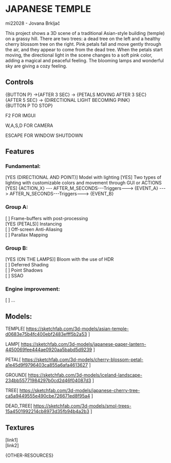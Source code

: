 # JAPANESE TEMPLE

mi22028 - Jovana Brkljač 


This project shows a 3D scene of a traditional Asian-style 
building (temple) on a grassy hill.
There are two trees: a dead tree on the left and a healthy cherry blossom tree on the right. 
Pink petals fall and move gently through the air, and they appear to come from the dead tree. 
When the petals start moving, the directional light in the scene changes to a soft pink color, adding a magical and peaceful feeling.
The blooming lamps and wonderful sky are giving a cozy feeling.


## Controls

{BUTTON P} ->{AFTER 3 SEC} -> {PETALS MOVING AFTER 3 SEC}  
{AFTER 5 SEC} -> {DIRECTIONAL LIGHT BECOMING PINK}   
{BUTTON P TO STOP}

F2 FOR IMGUI

W,A,S,D FOR CAMERA

ESCAPE FOR WINDOW SHUTDOWN

## Features

### Fundamental:

[YES (DIRECTIONAL AND POINT)] Model with lighting
[YES] Two types of lighting with customizable colors and movement through GUI or ACTIONS
[YES] {ACTION_X} --- AFTER_M_SECONDS---Triggers---> {EVENT_A} ---> AFTER_N_SECONDS---Triggers---> {EVENT_B}

### Group A:

[ ] Frame-buffers with post-processing   
[YES (PETALS)] Instancing  
[ ] Off-screen Anti-Aliasing  
[ ] Parallax Mapping

### Group B:
[YES (ON THE LAMPS)] Bloom with the use of HDR  
[ ] Deferred Shading  
[ ] Point Shadows  
[ ] SSAO

### Engine improvement:

[ ] ...

## Models:

TEMPLE[ https://sketchfab.com/3d-models/asian-temple-d0683e75b4fc400ebf2483efff5b2a53 ]   

LAMP[ https://sketchfab.com/3d-models/japanese-paper-lantern-4450069fee444ae0920aa5babd5d9239 ]

PETAL[ https://sketchfab.com/3d-models/cherry-blossom-petal-a1e45d9f9796403ca855a6afa4613627 ]

GROUND[ https://sketchfab.com/3d-models/iceland-landscape-234bb55771984297b0cd2d46f04087d3 ]

TREE[ https://sketchfab.com/3d-models/japanese-cherry-tree-ca5a9449555e490cbe726671ed8f95a4 ]

DEAD_TREE[ https://sketchfab.com/3d-models/smol-trees-15a4501992214cb8973d35fb94b4a2b3 ]

## Textures

[link1]  
[link2]

{OTHER-RESOURCES}
